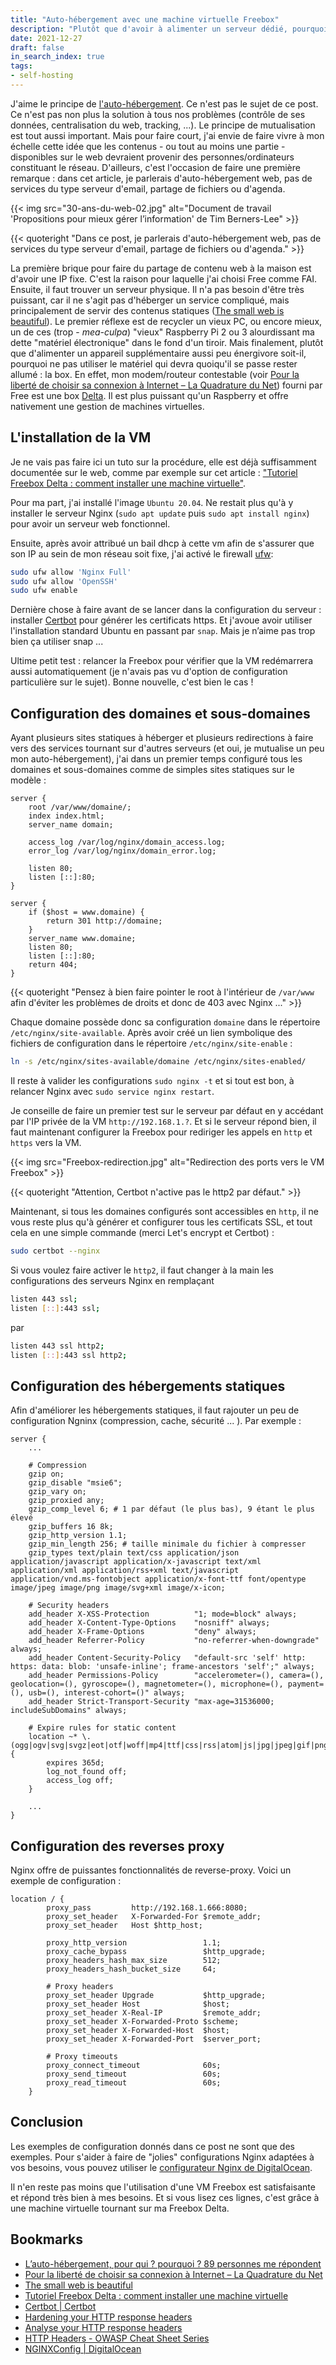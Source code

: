 ```yaml
---
title: "Auto-hébergement avec une machine virtuelle Freebox"
description: "Plutôt que d'avoir à alimenter un serveur dédié, pourquoi ne pas utiliser directement ma box - qui devra  être allumée quoi qu'il se passe - pour faire mon auto-hébergement web ?"
date: 2021-12-27
draft: false
in_search_index: true
tags:
- self-hosting
---
```


J'aime le principe de [l'auto-hébergement](https://framacloud.org/fr/auto-hebergement/intro.html). Ce n'est pas le sujet de ce post. Ce n'est pas non plus la solution à tous nos problèmes (contrôle de ses données, centralisation du web, tracking, ...). Le principe de mutualisation est tout aussi important. Mais pour faire court, j'ai envie de faire vivre à mon échelle cette idée que les contenus - ou tout au moins une partie - disponibles sur le web devraient provenir des personnes/ordinateurs constituant le réseau. D'ailleurs, c'est l'occasion de faire une première remarque : dans cet article, je parlerais d'auto-hébergement web, pas de services du type serveur d'email, partage de fichiers ou d'agenda.

{{< img src="30-ans-du-web-02.jpg" alt="Document de travail 'Propositions pour mieux gérer l’information' de Tim Berners-Lee" >}}

{{< quoteright "Dans ce post, je parlerais d'auto-hébergement web, pas de services du type serveur d'email, partage de fichiers ou d'agenda." >}}

La première brique pour faire du partage de contenu web à la maison est d'avoir une IP fixe. C'est la raison pour laquelle j'ai choisi Free comme FAI. Ensuite, il faut trouver un serveur physique. Il n'a pas besoin d'être très puissant, car il ne s'agit pas d'héberger un service compliqué, mais principalement de servir des contenus statiques ([The small web is beautiful](https://benhoyt.com/writings/the-small-web-is-beautiful)). Le premier réflexe est de recycler un vieux PC, ou encore mieux, un de ces (trop - *mea-culpa*) "vieux" Raspberry Pi 2 ou 3 alourdissant ma dette "matériel électronique" dans le fond d'un tiroir. Mais finalement, plutôt que d'alimenter un appareil supplémentaire aussi peu énergivore soit-il, pourquoi ne pas utiliser le matériel qui devra quoiqu'il se passe rester allumé : la box. En effet, mon modem/routeur contestable (voir [Pour la liberté de choisir sa connexion à Internet – La Quadrature du Net](https://www.laquadrature.net/2021/09/27/pour-la-liberte-de-choisir-sa-connexion-a-internet/)) fourni par Free est une box [Delta](https://www.free.fr/freebox/freebox-delta/). Il est plus puissant qu'un Raspberry et offre nativement une gestion de machines virtuelles.

## L'installation de la VM

Je ne vais pas faire ici un tuto sur la procédure, elle est déjà suffisamment documentée sur le web, comme par exemple sur cet article : ["Tutoriel Freebox Delta : comment installer une machine virtuelle"](https://www.universfreebox.com/article/52276/Tutoriel-Freebox-Delta-comment-installer-une-machine-virtuelle).

Pour ma part, j'ai installé l'image `Ubuntu 20.04`. Ne restait plus qu'à y installer le serveur Nginx (`sudo apt update` puis `sudo apt install nginx`) pour avoir un serveur web fonctionnel.

Ensuite, après avoir attribué un bail dhcp à cette vm afin de s'assurer que son IP au sein de mon réseau soit fixe, j'ai activé le firewall [ufw](https://doc.ubuntu-fr.org/ufw):

```bash
sudo ufw allow 'Nginx Full'
sudo ufw allow 'OpenSSH'
sudo ufw enable
```

Dernière chose à faire avant de se lancer dans la configuration du serveur : installer [Certbot](https://certbot.eff.org/instructions?ws=nginx&os=ubuntufocal) pour générer les certificats https. Et j'avoue avoir utiliser l'installation standard Ubuntu en passant par `snap`. Mais je n’aime pas trop bien ça utiliser snap ...

Ultime petit test : relancer la Freebox pour vérifier que la VM redémarrera aussi automatiquement (je n'avais pas vu d'option de configuration particulière sur le sujet). Bonne nouvelle, c'est bien le cas !

## Configuration des domaines et sous-domaines

Ayant plusieurs sites statiques à héberger et plusieurs redirections à faire vers des services tournant sur d'autres serveurs (et oui, je mutualise un peu mon auto-hébergement), j'ai dans un premier temps configuré tous les domaines et sous-domaines comme de simples sites statiques sur le modèle :

```nginx
server {
    root /var/www/domaine/;
    index index.html;
    server_name domain;

    access_log /var/log/nginx/domain_access.log;
    error_log /var/log/nginx/domain_error.log;

    listen 80;
    listen [::]:80;
}

server {
    if ($host = www.domaine) {
        return 301 http://domaine;
    }
    server_name www.domaine;
    listen 80;
    listen [::]:80;
    return 404;
}
```

{{< quoteright "Pensez à bien faire pointer le root à l'intérieur de `/var/www` afin d'éviter les problèmes de droits et donc de 403 avec Nginx ..." >}}

Chaque domaine possède donc sa configuration `domaine` dans le répertoire `/etc/nginx/site-available`. Après avoir créé un lien symbolique des fichiers de configuration dans le répertoire `/etc/nginx/site-enable` :

```bash
ln -s /etc/nginx/sites-available/domaine /etc/nginx/sites-enabled/
```

Il reste à valider les configurations `sudo nginx -t` et si tout est bon, à relancer Nginx avec `sudo service nginx restart`.

Je conseille de faire un premier test sur le serveur par défaut en y accédant par l'IP privée de la VM `http://192.168.1.?`. Et si le serveur répond bien, il faut maintenant configurer la Freebox pour rediriger les appels en `http` et `https` vers la VM.

{{< img src="Freebox-redirection.jpg" alt="Redirection des ports vers le VM Freebox" >}}

{{< quoteright "Attention, Certbot n'active pas le http2  par défaut." >}}

Maintenant, si tous les domaines configurés sont accessibles en `http`, il ne vous reste plus qu'à générer et configurer tous les certificats SSL, et tout cela en une simple commande (merci Let's encrypt et Certbot) :

```bash
sudo certbot --nginx
```

Si vous voulez faire activer le `http2`, il faut changer à la main les configurations des serveurs Nginx en remplaçant

```bash
listen 443 ssl; 
listen [::]:443 ssl;
```

par

```bash
listen 443 ssl http2;
listen [::]:443 ssl http2;
```

## Configuration des hébergements statiques

Afin d'améliorer les hébergements statiques, il faut rajouter un peu de configuration Ngninx (compression, cache, sécurité ... ). Par exemple :

```nginx
server {
    ...

    # Compression
    gzip on;
    gzip_disable "msie6";
    gzip_vary on;
    gzip_proxied any;
    gzip_comp_level 6; # 1 par défaut (le plus bas), 9 étant le plus élevé
    gzip_buffers 16 8k;
    gzip_http_version 1.1;
    gzip_min_length 256; # taille minimale du fichier à compresser
    gzip_types text/plain text/css application/json application/javascript application/x-javascript text/xml application/xml application/rss+xml text/javascript application/vnd.ms-fontobject application/x-font-ttf font/opentype image/jpeg image/png image/svg+xml image/x-icon;

    # Security headers
    add_header X-XSS-Protection          "1; mode=block" always;
    add_header X-Content-Type-Options    "nosniff" always;
    add_header X-Frame-Options           "deny" always;
    add_header Referrer-Policy           "no-referrer-when-downgrade" always;
    add_header Content-Security-Policy   "default-src 'self' http: https: data: blob: 'unsafe-inline'; frame-ancestors 'self';" always;
    add_header Permissions-Policy        "accelerometer=(), camera=(), geolocation=(), gyroscope=(), magnetometer=(), microphone=(), payment=(), usb=(), interest-cohort=()" always;
    add_header Strict-Transport-Security "max-age=31536000; includeSubDomains" always;

    # Expire rules for static content
    location ~* \.(ogg|ogv|svg|svgz|eot|otf|woff|mp4|ttf|css|rss|atom|js|jpg|jpeg|gif|png|ico|zip|tgz|gz|rar|bz2|doc|xls|exe|ppt|tar|mid|midi|wav|bmp|rtf)$ {
        expires 365d;
        log_not_found off;
        access_log off;
    }

    ...
}
```

## Configuration des reverses proxy

Nginx offre de puissantes fonctionnalités de reverse-proxy. Voici un exemple de configuration :

```nginx
location / {
        proxy_pass         http://192.168.1.666:8080;
        proxy_set_header   X-Forwarded-For $remote_addr;
        proxy_set_header   Host $http_host;

        proxy_http_version                 1.1;
        proxy_cache_bypass                 $http_upgrade;
        proxy_headers_hash_max_size        512;
        proxy_headers_hash_bucket_size     64;

        # Proxy headers
        proxy_set_header Upgrade           $http_upgrade;
        proxy_set_header Host              $host;
        proxy_set_header X-Real-IP         $remote_addr;
        proxy_set_header X-Forwarded-Proto $scheme;
        proxy_set_header X-Forwarded-Host  $host;
        proxy_set_header X-Forwarded-Port  $server_port;

        # Proxy timeouts
        proxy_connect_timeout              60s;
        proxy_send_timeout                 60s;
        proxy_read_timeout                 60s;
    }
```

## Conclusion

Les exemples de configuration donnés dans ce post ne sont que des exemples. Pour s'aider à faire de "jolies" configurations Nginx adaptées à vos besoins, vous pouvez utiliser le [configurateur Nginx de DigitalOcean](https://www.digitalocean.com/community/tools/nginx).

Il n'en reste pas moins que l'utilisation d'une VM Freebox est satisfaisante et répond très bien à mes besoins. Et si vous lisez ces lignes, c'est grâce à une machine virtuelle tournant sur ma Freebox Delta.

## Bookmarks

- [L’auto-hébergement, pour qui ? pourquoi ? 89 personnes me répondent](https://serveur410.com/lauto-hebergement-pour-qui-pourquoi-89-personnes-me-repondent/)
- [Pour la liberté de choisir sa connexion à Internet – La Quadrature du Net](https://www.laquadrature.net/2021/09/27/pour-la-liberte-de-choisir-sa-connexion-a-internet/)
- [The small web is beautiful](https://benhoyt.com/writings/the-small-web-is-beautiful)
- [Tutoriel Freebox Delta : comment installer une machine virtuelle](https://www.universfreebox.com/article/52276/Tutoriel-Freebox-Delta-comment-installer-une-machine-virtuelle)
- [Certbot | Certbot](https://certbot.eff.org/)
- [Hardening your HTTP response headers](https://scotthelme.co.uk/hardening-your-http-response-headers)
- [Analyse your HTTP response headers](https://securityheaders.com/)
- [HTTP Headers - OWASP Cheat Sheet Series](https://cheatsheetseries.owasp.org/cheatsheets/HTTP_Headers_Cheat_Sheet.html)
- [NGINXConfig | DigitalOcean](https://www.digitalocean.com/community/tools/nginx)

